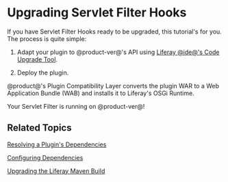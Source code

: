 # Upgrading Servlet Filter Hooks [](id=upgrading-servlet-filter-hooks)

If you have Servlet Filter Hooks ready to be upgraded, this tutorial's for you.
The process is quite simple:

1.  Adapt your plugin to @product-ver@'s API using
    [Liferay @ide@'s Code Upgrade Tool](/develop/tutorials/-/knowledge_base/7-1/adapting-to-liferay-7s-api-with-the-code-upgrade-tool).

2.  Deploy the plugin.

@product@'s Plugin Compatibility Layer converts the plugin WAR to a Web
Application Bundle (WAB) and installs it to Liferay's OSGi Runtime. 

Your Servlet Filter is running on @product-ver@!

## Related Topics [](id=related-topics)

[Resolving a Plugin's Dependencies](/develop/tutorials/-/knowledge_base/7-1/resolving-a-plugins-dependencies)

[Configuring Dependencies](/develop/tutorials/-/knowledge_base/7-1/configuring-dependencies)

[Upgrading the Liferay Maven Build](/develop/tutorials/-/knowledge_base/7-1/upgrading-the-liferay-maven-build)
